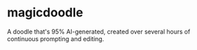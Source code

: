 # magicdoodle
A doodle that's 95% AI-generated, created over several hours of continuous prompting and editing.
